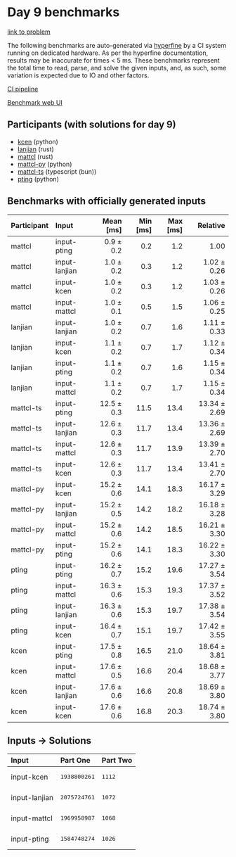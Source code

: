 # Day 9 benchmarks

[link to problem](https://adventofcode.com/2023/day/9)

The following benchmarks are auto-generated via
[hyperfine](https://github.com/sharkdp/hyperfine) by a CI system running on
dedicated hardware. As per the hyperfine documentation, results may be
inaccurate for times < 5 ms. These benchmarks represent the total time to read,
parse, and solve the given inputs, and, as such, some variation is expected due
to IO and other factors.

[CI pipeline](http://ci.papercode.net:8080/teams/main/pipelines/aoc2023)

[Benchmark web UI](https://aoc.ancalagon.black)


## Participants (with solutions for day 9)

- [kcen](https://github.com/kcen/aoc2023) (python)
- [lanjian](https://github.com/lanjian/aoc-2023) (rust)
- [mattcl](https://github.com/mattcl/aoc2023) (rust)
- [mattcl-py](https://github.com/mattcl/aoc2023-py) (python)
- [mattcl-ts](https://github.com/mattcl/aoc2023-js) (typescript (bun))
- [pting](https://github.com/pting/aoc2023) (python)


## Benchmarks with officially generated inputs

| Participant | Input | Mean [ms] | Min [ms] | Max [ms] | Relative |
|:---|:---|---:|---:|---:|---:|
| mattcl | input-pting | 0.9 ± 0.2 | 0.2 | 1.2 | 1.00 |
| mattcl | input-lanjian | 1.0 ± 0.2 | 0.3 | 1.2 | 1.02 ± 0.26 |
| mattcl | input-kcen | 1.0 ± 0.2 | 0.3 | 1.2 | 1.03 ± 0.26 |
| mattcl | input-mattcl | 1.0 ± 0.1 | 0.5 | 1.5 | 1.06 ± 0.25 |
| lanjian | input-lanjian | 1.0 ± 0.2 | 0.7 | 1.6 | 1.11 ± 0.33 |
| lanjian | input-kcen | 1.1 ± 0.2 | 0.7 | 1.7 | 1.12 ± 0.34 |
| lanjian | input-pting | 1.1 ± 0.2 | 0.7 | 1.6 | 1.15 ± 0.34 |
| lanjian | input-mattcl | 1.1 ± 0.2 | 0.7 | 1.7 | 1.15 ± 0.34 |
| mattcl-ts | input-pting | 12.5 ± 0.3 | 11.5 | 13.4 | 13.34 ± 2.69 |
| mattcl-ts | input-lanjian | 12.6 ± 0.3 | 11.7 | 13.4 | 13.36 ± 2.69 |
| mattcl-ts | input-mattcl | 12.6 ± 0.3 | 11.7 | 13.9 | 13.39 ± 2.70 |
| mattcl-ts | input-kcen | 12.6 ± 0.3 | 11.7 | 13.4 | 13.41 ± 2.70 |
| mattcl-py | input-kcen | 15.2 ± 0.6 | 14.1 | 18.3 | 16.17 ± 3.29 |
| mattcl-py | input-lanjian | 15.2 ± 0.5 | 14.2 | 18.2 | 16.18 ± 3.28 |
| mattcl-py | input-mattcl | 15.2 ± 0.6 | 14.2 | 18.5 | 16.21 ± 3.30 |
| mattcl-py | input-pting | 15.2 ± 0.6 | 14.1 | 18.3 | 16.22 ± 3.30 |
| pting | input-pting | 16.2 ± 0.7 | 15.2 | 19.6 | 17.27 ± 3.54 |
| pting | input-mattcl | 16.3 ± 0.6 | 15.3 | 19.3 | 17.37 ± 3.52 |
| pting | input-lanjian | 16.3 ± 0.6 | 15.3 | 19.7 | 17.38 ± 3.54 |
| pting | input-kcen | 16.4 ± 0.7 | 15.1 | 19.7 | 17.42 ± 3.55 |
| kcen | input-pting | 17.5 ± 0.8 | 16.5 | 21.0 | 18.64 ± 3.81 |
| kcen | input-mattcl | 17.6 ± 0.5 | 16.6 | 20.4 | 18.68 ± 3.77 |
| kcen | input-lanjian | 17.6 ± 0.6 | 16.6 | 20.8 | 18.69 ± 3.80 |
| kcen | input-kcen | 17.6 ± 0.6 | 16.8 | 20.3 | 18.74 ± 3.80 |


## Inputs -> Solutions

| Input | Part One | Part Two |
|:---|:---|:---|
|input-kcen|<pre>1938800261</pre>|<pre>1112</pre>|
|input-lanjian|<pre>2075724761</pre>|<pre>1072</pre>|
|input-mattcl|<pre>1969958987</pre>|<pre>1068</pre>|
|input-pting|<pre>1584748274</pre>|<pre>1026</pre>|